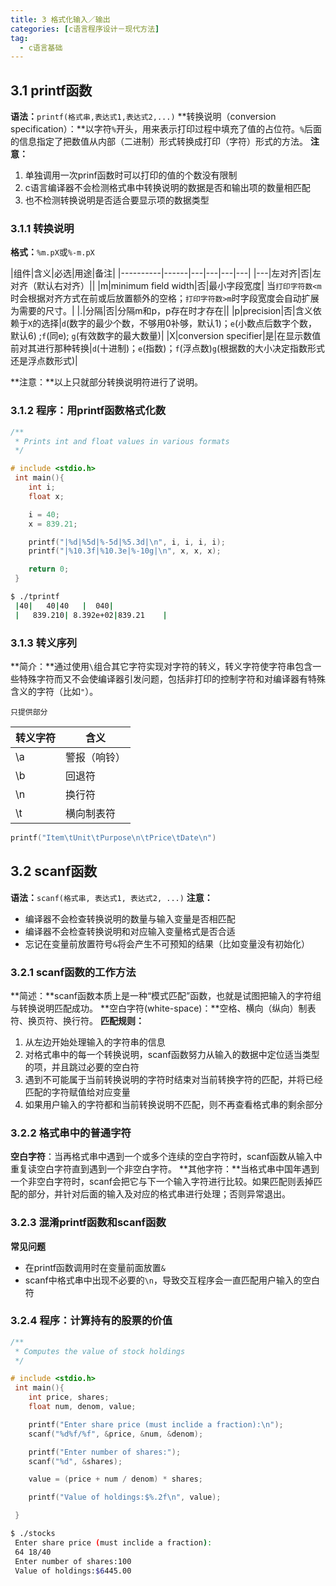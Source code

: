 ```yaml
---
title: 3 格式化输入／输出
categories: [c语言程序设计－现代方法]
tag:
  - c语言基础
---
```


## 3.1	printf函数
**语法：**`printf(格式串,表达式1,表达式2,...)`
**转换说明（conversion specification）：**以字符`%`开头，用来表示打印过程中填充了值的占位符。`%`后面的信息指定了把数值从内部（二进制）形式转换成打印（字符）形式的方法。
**注意：**
1. 单独调用一次prinf函数时可以打印的值的个数没有限制
2. c语言编译器不会检测格式串中转换说明的数据是否和输出项的数量相匹配
3. 也不检测转换说明是否适合要显示项的数据类型

### 3.1.1	转换说明
**格式：**`%m.pX`或`%-m.pX`

|组件|含义|必选|用途|备注|
|----------|------|---|---|---|---|
|---|左对齐|否|左对齐（默认右对齐）||
|m|minimum field width|否|最小字段宽度| 当`打印字符数<m`时会根据对齐方式在前或后放置额外的空格；`打印字符数>m`时字段宽度会自动扩展为需要的尺寸。|
|.|分隔|否|分隔m和p，p存在时才存在||
|p|precision|否|含义依赖于`X`的选择|`d`(数字的最少个数，不够用0补够，默认1)；`e`(小数点后数字个数，默认6) ;`f`(同e); `g`(有效数字的最大数量)|
|X|conversion specifier|是|在显示数值前对其进行那种转换|`d`(十进制)；`e`(指数)；`f`(浮点数)`g`(根据数的大小决定指数形式还是浮点数形式)|

**注意：**以上只就部分转换说明符进行了说明。

### 3.1.2	程序：用printf函数格式化数

```c
/**
 * Prints int and float values in various formats
 */

# include <stdio.h>
 int main(){
 	int i;
 	float x;

 	i = 40;
 	x = 839.21;

 	printf("|%d|%5d|%-5d|%5.3d|\n", i, i, i, i);
 	printf("|%10.3f|%10.3e|%-10g|\n", x, x, x);

 	return 0;
 }
```


```bash
$ ./tprintf 
 |40|   40|40   |  040|
 |   839.210| 8.392e+02|839.21    |
```


### 3.1.3	转义序列
**简介：**通过使用`\`组合其它字符实现对字符的转义，转义字符使字符串包含一些特殊字符而又不会使编译器引发问题，包括非打印的控制字符和对编译器有特殊含义的字符（比如`"`）。

`只提供部分`

|转义字符|含义|
|---|---|
|\a|警报（响铃）|
|\b|回退符|
|\n|换行符|
|\t|横向制表符|

```c
printf("Item\tUnit\tPurpose\n\tPrice\tDate\n")
```


## 3.2	scanf函数
**语法：**`scanf(格式串, 表达式1, 表达式2, ...)`
**注意：**

+ 编译器不会检查转换说明的数量与输入变量是否相匹配
+ 编译器不会检查转换说明和对应输入变量格式是否合适
+ 忘记在变量前放置符号`&`将会产生不可预知的结果（比如变量没有初始化）

### 3.2.1	scanf函数的工作方法
**简述：**scanf函数本质上是一种“模式匹配”函数，也就是试图把输入的字符组与转换说明匹配成功。
**空白字符(white-space)：**空格、横向（纵向）制表符、换页符、换行符。
**匹配规则：**
1. 从左边开始处理输入的字符串的信息
2. 对格式串中的每一个转换说明，scanf函数努力从输入的数据中定位适当类型的项，并且跳过必要的空白符
3. 遇到不可能属于当前转换说明的字符时结束对当前转换字符的匹配，并将已经匹配的字符赋值给对应变量
4. 如果用户输入的字符都和当前转换说明不匹配，则不再查看格式串的剩余部分

### 3.2.2	格式串中的普通字符
**空白字符**：当再格式串中遇到一个或多个连续的空白字符时，scanf函数从输入中重复读空白字符直到遇到一个非空白字符。
**其他字符：**当格式串中国年遇到一个非空白字符时，scanf会把它与下一个输入字符进行比较。如果匹配则丢掉匹配的部分，并针对后面的输入及对应的格式串进行处理；否则异常退出。

### 3.2.3	混淆printf函数和scanf函数
**常见问题**

+ 在printf函数调用时在变量前面放置`&`
+ scanf中格式串中出现不必要的`\n`，导致交互程序会一直匹配用户输入的空白符

### 3.2.4	程序：计算持有的股票的价值

```c
/**
 * Computes the value of stock holdings
 */

# include <stdio.h>
 int main(){
 	int price, shares;
 	float num, denom, value;

 	printf("Enter share price (must inclide a fraction):\n");
 	scanf("%d%f/%f", &price, &num, &denom);

 	printf("Enter number of shares:");
 	scanf("%d", &shares);

 	value = (price + num / denom) * shares;

 	printf("Value of holdings:$%.2f\n", value);

 }
```


```bash
$ ./stocks 
 Enter share price (must inclide a fraction):
 64 18/40
 Enter number of shares:100
 Value of holdings:$6445.00
```


